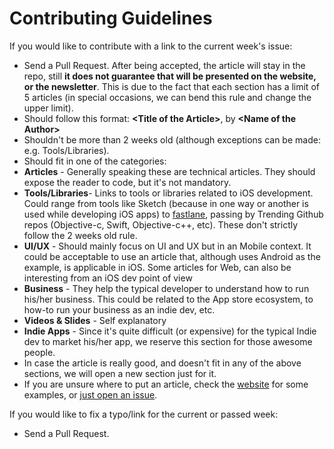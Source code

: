 # Contributing Guidelines

If you would like to contribute with a link to the current week's issue:

* Send a Pull Request. After being accepted, the article will stay in the repo, still **it does not guarantee that will be presented on the website, or the newsletter**. This is due to the fact that each section has a limit of 5 articles (in special occasions, we can bend this rule and change the upper limit).
* Should follow this format: **\<Title of the Article\>**, by **\<Name of the Author\>**
* Shouldn't be more than 2 weeks old (although exceptions can be made: e.g. Tools/Libraries).
* Should fit in one of the categories:
 * **Articles** - Generally speaking these are technical articles. They should expose the reader to code, but it's not mandatory.
 * **Tools/Libraries**- Links to tools or libraries related to iOS development. Could range from tools like Sketch (because in one way or another is used while developing iOS apps) to [fastlane](https://github.com/KrauseFx/fastlane), passing by Trending Github repos (Objective-c, Swift, Objective-c++, etc). These don't strictly follow the 2 weeks old rule.
 * **UI/UX** - Should mainly focus on UI and UX but in an Mobile context. It could be acceptable to use an article that, although uses Android as the example, is applicable in iOS. Some articles for Web, can also be interesting from an iOS dev point of view
 * **Business** - They help the typical developer to understand how to run his/her business. This could be related to the App store ecosystem, to how-to run your business as an indie dev, etc.
 * **Videos & Slides** - Self explanatory
 * **Indie Apps** - Since it's quite difficult (or expensive) for the typical Indie dev to market his/her app, we reserve this section for those awesome people.
 * In case the article is really good, and doesn't fit in any of the above sections, we will open a new section just for it.
* If you are unsure where to put an article, check the [website](ios-goodies.com) for some examples, or [just open an issue](https://github.com/iOS-Goodies/Contributing-Guidelines/issues). 

If you would like to fix a typo/link for the current or passed week:

* Send a Pull Request.
